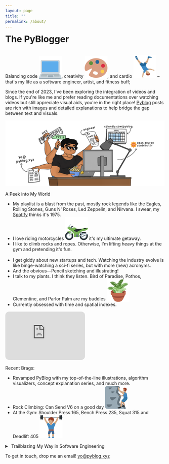 ```yaml
---
layout: page
title: ""
permalink: /about/
---
```


<div class="all-posts">
<div class="center-align">
    <h1 style="display: inline-block; margin-top: 0px;">The PyBlogger</h1>
    <p>Balancing code <img class="twemoji" style="vertical-align: sub;" src="../assets/img/emoji/laptop.svg" />, creativity <img class="twemoji" style="vertical-align: sub;" src="../assets/img/emoji/palette.svg" />, and cardio <img class="twemoji" src="../assets/img/emoji/cart-wheel.svg" /> – that's my life as a software engineer, artist, and fitness buff; </p>
</div>
<p>Since the end of 2023, I've been exploring the integration of videos and blogs. If you're like me and prefer reading documentations over watching videos but still appreciate visual aids, you're in the right place! <a class="underline" href="/">Pyblog</a> posts are rich with images and detailed explanations to help bridge the gap between text and visuals.</p>

<div class="center-align">
    <img class="center-image" src="../assets/featured/for-hire.png" /> 
</div>

<p>A Peek into My World</p>
<ul>
<li>My playlist is a blast from the past, mostly rock legends like the Eagles, Rolling Stones, Guns N' Roses, Led Zeppelin, and Nirvana. I swear, my <a href="https://open.spotify.com/playlist/7cC4dvGOD3LCBxKJTFdxLC?si=4f0afd8da2964b4c" target="_blank" class="underline">Spotify</a> thinks it's 1975.</li>
<li>I love riding motorcycles <img class="twemoji" style="vertical-align: baseline;" src="../assets/img/emoji/motorcycle.svg" /> it's my ultimate getaway.</li>
<li>I like to climb rocks and ropes. Otherwise, I'm lifting heavy things at the gym and pretending it's fun.</li>
<br/>
<li>I get giddy about new startups and tech. Watching the industry evolve is like binge-watching a sci-fi series, but with more (new) acronyms.</li>
<li>And the obvious—Pencil sketching and illustrating!</li>
<li>I talk to my plants. I think they listen. Bird of Paradise, Pothos, Clementine, and Parlor Palm are my buddies <img class="twemoji" style="vertical-align: sub;" src="../assets/img/emoji/plant.svg" /></li>
<li>Currently obsessed with time and spatial indexes.</li>
</ul>

<iframe style="border-radius:12px;" src="https://open.spotify.com/embed/playlist/7cC4dvGOD3LCBxKJTFdxLC?utm_source=generator&theme=0" width="50%" height="152" frameBorder="0" allowfullscreen="" allow="autoplay; clipboard-write; encrypted-media; fullscreen; picture-in-picture" loading="lazy"></iframe>

<p>Recent Brags:</p>
<ul>
    <li>Revamped PyBlog with my top-of-the-line illustrations, algorithm visualizers, concept explanation series, and much more.</li>
    <li>Rock Climbing: Can Send V6 on a good day <img class="twemoji" src="../assets/img/emoji/rock-climb.svg" /> </li>
    <li>At the Gym: Shoulder Press 165, Bench Press 235, Squat 315 and Deadlift 405 <img class="twemoji" src="../assets/img/emoji/lift.svg" /></li>
</ul>

<details class="text-container"><summary class="p"> &nbsp;Trailblazing My Way in Software Engineering</summary>
<p>I have worked in companies with as few as 3 engineers, as well as mid and large-sized startups, and major enterprises.</p> <p>My work is often centered around building asynchronous near-real-time workflows and pipelines, optimizing infrastructure, and developing libraries and microservices to streamline development, enchance maintainability and scalability.</p><br/>
    <img class="center-image-0 center-image-60 dark-invert" src="../assets/img/profile/things-i-have-done.svg" /> 
</details>
<p>To get in touch, drop me an email! <a class="underline" href="mailto:yo@pyblog.xyz">yo@pyblog.xyz</a></p>
</div>

